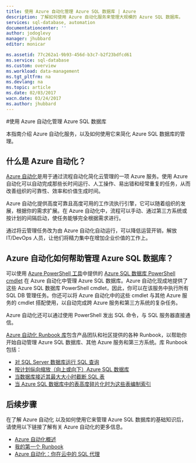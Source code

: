 ```yaml
---
title: 使用 Azure 自动化管理 Azure SQL 数据库 | Azure
description: 了解如何使用 Azure 自动化服务来管理大规模的 Azure SQL 数据库。
services: sql-database, automation
documentationcenter: ''
author: jodoglevy
manager: jhubbard
editor: monicar

ms.assetid: 77c262a1-9b93-456d-b3c7-b2f23bdfcd61
ms.service: sql-database
ms.custom: overview
ms.workload: data-management
ms.tgt_pltfrm: na
ms.devlang: na
ms.topic: article
ms.date: 02/03/2017
wacn.date: 03/24/2017
ms.author: jhubbard
---
```


#使用 Azure 自动化管理 Azure SQL 数据库

本指南介绍 Azure 自动化服务，以及如何使用它来简化 Azure SQL 数据库的管理。

## 什么是 Azure 自动化？

[Azure 自动化](https://www.azure.cn/home/features/automation/)是用于通过流程自动化简化云管理的一项 Azure 服务。使用 Azure 自动化可以自动完成那些长时间运行、人工操作、易出错和经常重复的任务，从而改善组织的可靠性、效率和价值生成时间。

Azure 自动化提供高度可靠且高度可用的工作流执行引擎，它可以随着组织的发展，根据你的需求扩展。在 Azure 自动化中，流程可以手动、通过第三方系统或按计划的间隔启动，使任务能够完全根据需求进行。

通过将云管理任务改为由 Azure 自动化自动运行，可以降低运营开销，解放 IT/DevOps 人员，让他们将精力集中在增加企业价值的工作上。

## Azure 自动化如何帮助管理 Azure SQL 数据库？

可以使用 [Azure PowerShell 工具](https://docs.microsoft.com/zh-cn/powershell/)中提供的 [Azure SQL 数据库 PowerShell cmdlet](https://docs.microsoft.com/powershell/servicemanagement/azure.sqldatabase/v1.6.1/azure.sqldatabase/) 在 Azure 自动化中管理 Azure SQL 数据库。Azure 自动化现成地提供了这些 Azure SQL 数据库 PowerShell cmdlet，因此，你可以在该服务中执行所有 SQL DB 管理任务。你还可以将 Azure 自动化中的这些 cmdlet 与其他 Azure 服务的 cmdlet 搭配使用，以自动完成跨 Azure 服务和第三方系统的复杂任务。

Azure 自动化还可以通过使用 PowerShell 发出 SQL 命令，与 SQL 服务器直接通信。

[Azure 自动化 Runbook 库](https://azure.microsoft.com/blog/2014/10/07/introducing-the-azure-automation-runbook-gallery/)包含产品团队和社区提供的各种 Runbook，以帮助你开始自动管理 Azure SQL 数据库、其他 Azure 服务和第三方系统。库 Runbook 包括：

 * [对 SQL Server 数据库运行 SQL 查询](https://gallery.technet.microsoft.com/scriptcenter/How-to-use-a-SQL-Command-be77f9d2)
 * [按计划纵向缩放（向上或向下）Azure SQL 数据库](https://gallery.technet.microsoft.com/scriptcenter/Azure-SQL-Database-e957354f)
 * [当数据库接近其最大大小时截断 SQL 表](https://gallery.technet.microsoft.com/scriptcenter/Azure-Automation-Your-SQL-30f8736b)
 * [当 Azure SQL 数据库中的表高度碎片化时为这些表编制索引](https://gallery.technet.microsoft.com/scriptcenter/Indexes-tables-in-an-Azure-73a2a8ea)

## 后续步骤

在了解 Azure 自动化 以及如何使用它来管理 Azure SQL 数据库的基础知识后，请使用以下链接了解有关 Azure 自动化的更多信息。

- [Azure 自动化概述](../automation/automation-intro.md)
- [我的第一个 Runbook](../automation/automation-first-runbook-textual.md)
- [Azure 自动化：你在云中的 SQL 代理](https://azure.microsoft.com/blog/2014/06/26/azure-automation-your-sql-agent-in-the-cloud/)

<!---HONumber=Mooncake_0320_2017-->
<!--Update_Description: update MSDN links to docs.microsoft.com-->